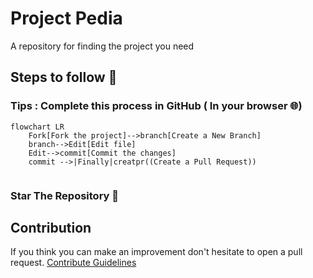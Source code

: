 # Project Pedia
A repository for finding the project you need 

## Steps to follow :scroll:

### Tips : Complete this process in GitHub ( In your browser 🌐)

```mermaid
flowchart LR
    Fork[Fork the project]-->branch[Create a New Branch]
    branch-->Edit[Edit file]
    Edit-->commit[Commit the changes]
    commit -->|Finally|creatpr((Create a Pull Request))
    
 ```
 
 ### Star The Repository :star2:

## Contribution
If you think you can make an improvement don't hesitate to open a pull request.
[Contribute Guidelines](CONTRIBUTING.md)
